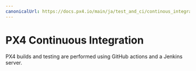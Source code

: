 ```yaml
---
canonicalUrl: https://docs.px4.io/main/ja/test_and_ci/continous_integration
---
```


# PX4 Continuous Integration

PX4 builds and testing are performed using GitHub actions and a Jenkins server.